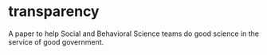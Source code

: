 # transparency
A paper to help Social and Behavioral Science teams do good science in the service of good government.
